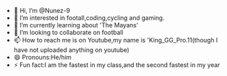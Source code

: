 - 👋 Hi, I’m @Nunez-9
- 👀 I’m interested in footall,coding,cycling and gaming.
- 🌱 I’m currently learning about 'The Mayans'
- 💞️ I’m looking to collaborate on football
- 📫 How to reach me is on Youtube,my name is 'King_GG_Pro.11(though I have not uploaded anything on youtube)
- 😄 Pronouns:He/him
- ⚡ Fun fact:I am the fastest in my class,and the second
  fastest in my year

<!---
Nunez-9/Nunez-9 is a ✨ special ✨ repository because its `README.md` (this file) appears on your GitHub profile.
You can click the Preview link to take a look at your changes.
--->
